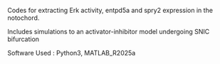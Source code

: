 Codes for extracting Erk activity, entpd5a and spry2 expression in the notochord. 

Includes simulations to an activator-inhibitor model undergoing SNIC bifurcation 

Software Used : Python3, MATLAB_R2025a 
